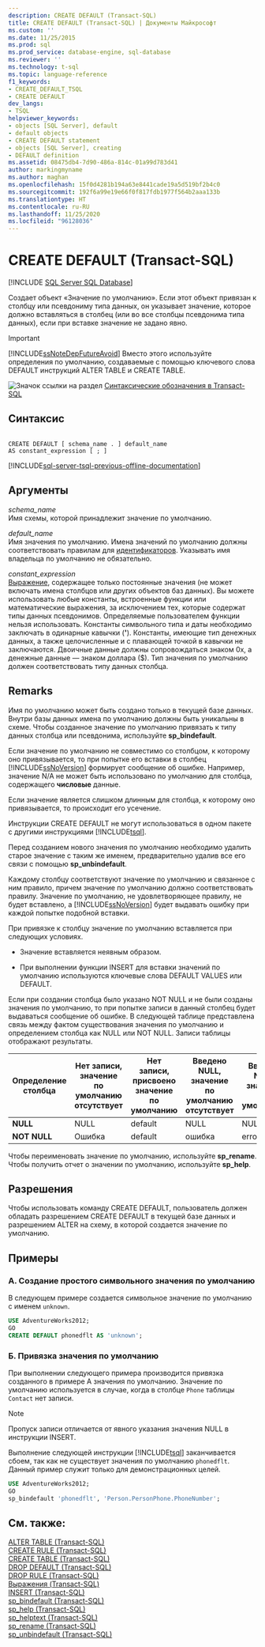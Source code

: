 ```yaml
---
description: CREATE DEFAULT (Transact-SQL)
title: CREATE DEFAULT (Transact-SQL) | Документы Майкрософт
ms.custom: ''
ms.date: 11/25/2015
ms.prod: sql
ms.prod_service: database-engine, sql-database
ms.reviewer: ''
ms.technology: t-sql
ms.topic: language-reference
f1_keywords:
- CREATE_DEFAULT_TSQL
- CREATE DEFAULT
dev_langs:
- TSQL
helpviewer_keywords:
- objects [SQL Server], default
- default objects
- CREATE DEFAULT statement
- objects [SQL Server], creating
- DEFAULT definition
ms.assetid: 08475db4-7d90-486a-814c-01a99d783d41
author: markingmyname
ms.author: maghan
ms.openlocfilehash: 15f0d4281b194a63e8441cade19a5d519bf2b4c0
ms.sourcegitcommit: 192f6a99e19e66f0f817fdb1977f564b2aaa133b
ms.translationtype: HT
ms.contentlocale: ru-RU
ms.lasthandoff: 11/25/2020
ms.locfileid: "96128036"
---
```

# <a name="create-default-transact-sql"></a>CREATE DEFAULT (Transact-SQL)
[!INCLUDE [SQL Server SQL Database](../../includes/applies-to-version/sql-asdb.md)]

Создает объект «Значение по умолчанию». Если этот объект привязан к столбцу или псевдониму типа данных, он указывает значение, которое должно вставляться в столбец (или во все столбцы псевдонима типа данных), если при вставке значение не задано явно.  
  
> [!IMPORTANT]  
>  [!INCLUDE[ssNoteDepFutureAvoid](../../includes/ssnotedepfutureavoid-md.md)] Вместо этого используйте определения по умолчанию, создаваемые с помощью ключевого слова DEFAULT инструкций ALTER TABLE и CREATE TABLE.  
  
![Значок ссылки на раздел](../../database-engine/configure-windows/media/topic-link.gif "Значок ссылки на раздел") [Синтаксические обозначения в Transact-SQL](../../t-sql/language-elements/transact-sql-syntax-conventions-transact-sql.md)  
  
## <a name="syntax"></a>Синтаксис  
  
```syntaxsql
  
CREATE DEFAULT [ schema_name . ] default_name   
AS constant_expression [ ; ]  
```  
  
[!INCLUDE[sql-server-tsql-previous-offline-documentation](../../includes/sql-server-tsql-previous-offline-documentation.md)]

## <a name="arguments"></a>Аргументы
*schema_name*  
 Имя схемы, которой принадлежит значение по умолчанию.  
  
*default_name*  
 Имя значения по умолчанию. Имена значений по умолчанию должны соответствовать правилам для [идентификаторов](../../relational-databases/databases/database-identifiers.md). Указывать имя владельца по умолчанию не обязательно.  
  
*constant_expression*  
[Выражение](../../t-sql/language-elements/expressions-transact-sql.md), содержащее только постоянные значения (не может включать имена столбцов или других объектов баз данных). Вы можете использовать любые константы, встроенные функции или математические выражения, за исключением тех, которые содержат типы данных псевдонимов. Определяемые пользователем функции нельзя использовать. Константы символьного типа и даты необходимо заключать в одинарные кавычки (**'**). Константы, имеющие тип денежных данных, а также целочисленные и с плавающей точкой в кавычки не заключаются. Двоичные данные должны сопровождаться знаком 0x, а денежные данные — знаком доллара ($). Тип значения по умолчанию должен соответствовать типу данных столбца.  
  
## <a name="remarks"></a>Remarks  
 Имя по умолчанию может быть создано только в текущей базе данных. Внутри базы данных имена по умолчанию должны быть уникальны в схеме. Чтобы созданное значение по умолчанию привязать к типу данных столбца или псевдонима, используйте **sp_bindefault**.  
  
 Если значение по умолчанию не совместимо со столбцом, к которому оно привязывается, то при попытке его вставки в столбец [!INCLUDE[ssNoVersion](../../includes/ssnoversion-md.md)] формирует сообщение об ошибке. Например, значение N/A не может быть использовано по умолчанию для столбца, содержащего **числовые** данные.  
  
 Если значение является слишком длинным для столбца, к которому оно привязывается, то происходит его усечение.  
  
 Инструкции CREATE DEFAULT не могут использоваться в одном пакете с другими инструкциями [!INCLUDE[tsql](../../includes/tsql-md.md)].  
  
 Перед созданием нового значения по умолчанию необходимо удалить старое значение с таким же именем, предварительно удалив все его связи с помощью **sp_unbindefault**.  
  
 Каждому столбцу соответствуют значение по умолчанию и связанное с ним правило, причем значение по умолчанию должно соответствовать правилу. Значение по умолчанию, не удовлетворяющее правилу, не будет вставлено, а [!INCLUDE[ssNoVersion](../../includes/ssnoversion-md.md)] будет выдавать ошибку при каждой попытке подобной вставки.  
  
 При привязке к столбцу значение по умолчанию вставляется при следующих условиях.  
  
-   Значение вставляется неявным образом.  
  
-   При выполнении функции INSERT для вставки значений по умолчанию используются ключевые слова DEFAULT VALUES или DEFAULT.  
  
 Если при создании столбца было указано NOT NULL и не были созданы значения по умолчанию, то при попытке записи в данный столбец будет выдаваться сообщение об ошибке. В следующей таблице представлена связь между фактом существования значения по умолчанию и определением столбца как NULL или NOT NULL. Записи таблицы отображают результаты.  
  
|Определение столбца|Нет записи, значение по умолчанию отсутствует|Нет записи, присвоено значение по умолчанию|Введено NULL, значение по умолчанию отсутствует|Введено NULL, значение по умолчанию|  
|-----------------------|--------------------------|-----------------------|----------------------------|-------------------------|  
|**NULL**|NULL|default|NULL|NULL|  
|**NOT NULL**|Ошибка|default|ошибка|error|  
  
 Чтобы переименовать значение по умолчанию, используйте **sp_rename**. Чтобы получить отчет о значении по умолчанию, используйте **sp_help**.  
  
## <a name="permissions"></a>Разрешения  
 Чтобы использовать команду CREATE DEFAULT, пользователь должен обладать разрешением CREATE DEFAULT в текущей базе данных и разрешением ALTER на схему, в которой создается значение по умолчанию.  
  
## <a name="examples"></a>Примеры  
  
### <a name="a-creating-a-simple-character-default"></a>A. Создание простого символьного значения по умолчанию  
 В следующем примере создается символьное значение по умолчанию с именем `unknown`.  
  
```sql  
USE AdventureWorks2012;  
GO  
CREATE DEFAULT phonedflt AS 'unknown';  
```  
  
### <a name="b-binding-a-default"></a>Б. Привязка значения по умолчанию  
 При выполнении следующего примера производится привязка созданного в примере A значения по умолчанию. Значение по умолчанию используется в случае, когда в столбце `Phone` таблицы `Contact` нет записи. 
 
 > [!Note] 
 >  Пропуск записи отличается от явного указания значения NULL в инструкции INSERT.  
  
 Выполнение следующей инструкции [!INCLUDE[tsql](../../includes/tsql-md.md)] заканчивается сбоем, так как не существует значения по умолчанию `phonedflt`. Данный пример служит только для демонстрационных целей.  
  
```sql  
USE AdventureWorks2012;  
GO  
sp_bindefault 'phonedflt', 'Person.PersonPhone.PhoneNumber';  
```  
  
## <a name="see-also"></a>См. также:  
 [ALTER TABLE (Transact-SQL)](../../t-sql/statements/alter-table-transact-sql.md)   
 [CREATE RULE (Transact-SQL)](../../t-sql/statements/create-rule-transact-sql.md)   
 [CREATE TABLE (Transact-SQL)](../../t-sql/statements/create-table-transact-sql.md)   
 [DROP DEFAULT (Transact-SQL)](../../t-sql/statements/drop-default-transact-sql.md)   
 [DROP RULE (Transact-SQL)](../../t-sql/statements/drop-rule-transact-sql.md)   
 [Выражения (Transact-SQL)](../../t-sql/language-elements/expressions-transact-sql.md)   
 [INSERT (Transact-SQL)](../../t-sql/statements/insert-transact-sql.md)   
 [sp_bindefault (Transact-SQL)](../../relational-databases/system-stored-procedures/sp-bindefault-transact-sql.md)   
 [sp_help (Transact-SQL)](../../relational-databases/system-stored-procedures/sp-help-transact-sql.md)   
 [sp_helptext (Transact-SQL)](../../relational-databases/system-stored-procedures/sp-helptext-transact-sql.md)   
 [sp_rename (Transact-SQL)](../../relational-databases/system-stored-procedures/sp-rename-transact-sql.md)   
 [sp_unbindefault (Transact-SQL)](../../relational-databases/system-stored-procedures/sp-unbindefault-transact-sql.md)  
  
  
